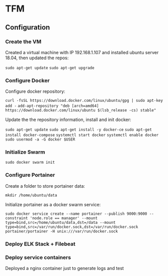# TFM

## Configuration

### Create the VM

Created a virtual machine with IP 192.168.1.107 and installed ubuntu server 18.04, then updated the repos:

`sudo apt-get update`
`sudo apt-get upgrade`

### Configure Docker

Configure docker repository:

`curl -fsSL https://download.docker.com/linux/ubuntu/gpg | sudo apt-key add -`
`add-apt-repository "deb [arch=amd64] https://download.docker.com/linux/ubuntu $(lsb_release -cs) stable"`

Update the the repository information, install and init docker:

`sudo apt-get update`
`sudo apt-get install -y docker-ce`
`sudo apt-get install docker-compose`
`systemctl start docker`
`systemctl enable docker`
`sudo usermod -a -G docker $USER`

### Initialize Swarm

`sudo docker swarm init`

### Configure Portainer

Create a folder to store portainer data:

`mkdir /home/ubuntu/data`

Initialize portainer as a docker swarm service:

`sudo docker service create --name portainer --publish 9000:9000 --constraint 'node.role == manager' --mount type=bind,src=/home/ubuntu/data,dst=/data --mount type=bind,src=/var/run/docker.sock,dst=/var/run/docker.sock portainer/portainer -H unix:///var/run/docker.sock`

### Deploy ELK Stack + Filebeat





### Deploy service containers

Deployed a nginx container just to generate logs and test